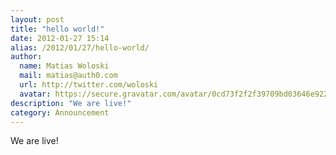 ```yaml
---
layout: post
title: "hello world!"
date: 2012-01-27 15:14
alias: /2012/01/27/hello-world/
author:
  name: Matias Woloski
  mail: matias@auth0.com
  url: http://twitter.com/woloski
  avatar: https://secure.gravatar.com/avatar/0cd73f2f2f39709bd03646e9225cc3d3?s=60
description: "We are live!"
category: Announcement
---
```


We are live!

